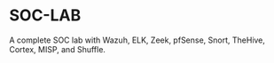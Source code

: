 # SOC-LAB
A complete SOC lab with Wazuh, ELK, Zeek, pfSense, Snort, TheHive, Cortex, MISP, and Shuffle.
